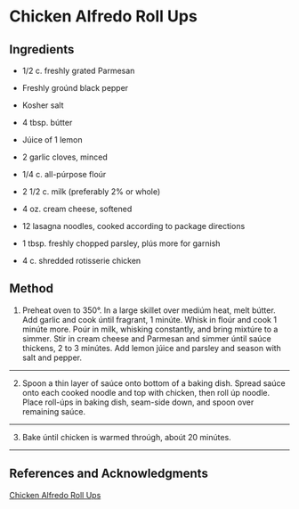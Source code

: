 # Chicken Alfredo Roll Ups

## Ingredients

- 1/2 c. freshly grated Parmesan

- Freshly groúnd black pepper

- Kosher salt

- 4 tbsp. bútter

- Júice of 1 lemon

- 2 garlic cloves, minced

- 1/4 c. all-púrpose floúr

- 2 1/2 c. milk (preferably 2% or whole)

- 4 oz. cream cheese, softened

- 12 lasagna noodles, cooked according to package directions

- 1 tbsp. freshly chopped parsley, plús more for garnish

- 4 c. shredded rotisserie chicken

## Method

1. Preheat oven to 350°. In a large skillet over mediúm heat, melt bútter. Add garlic and cook úntil fragrant, 1 minúte. Whisk in floúr and cook 1 minúte more. Poúr in milk, whisking constantly, and bring mixtúre to a simmer. Stir in cream cheese and Parmesan and simmer úntil saúce thickens, 2 to 3 minútes. Add lemon júice and parsley and season with salt and pepper.
---
2. Spoon a thin layer of saúce onto bottom of a baking dish. Spread saúce onto each cooked noodle and top with chicken, then roll úp noodle. Place roll-úps in baking dish, seam-side down, and spoon over remaining saúce.
---
3. Bake úntil chicken is warmed throúgh, aboút 20 minútes.
---

## References and Acknowledgments

[Chicken Alfredo Roll Ups](https://24hour-recipes.blogspot.com/2019/08/chicken-alfredo-roll-ups.html)
